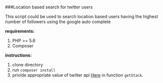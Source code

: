 ###Location based search for twitter users

This script could be used to search location based users having the highest number of followers using the google auto complete

**requirements:**
1. PHP >= 5.6
2. Composer

**instructions:**

1. clone directory
2. run `composer install`
3. privide appropriate value of twitter api [Here](https://github.com/moeen-basra/twitter-users/blob/master/Request.php) in function `getStack`.